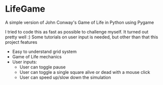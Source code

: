 # LifeGame
A simple version of John Conway's Game of Life in Python using Pygame

I tried to code this as fast as possible to challenge myself. It turned out pretty well :)
Some tutorials on user input is needed, but other than that this project features
- Easy to understand grid system
- Game of Life mechanics
- User inputs:
  - User can toggle pause
  - User can toggle a single square alive or dead with a mouse click
  - User can speed up/slow down the simulation
